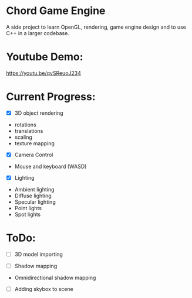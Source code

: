 # Chord Game Engine

A side project to learn OpenGL, rendering, game engine design and to use C++ in a larger codebase.

# Youtube Demo:

https://youtu.be/qvSReuoJ234

# Current Progress:

- [x] 3D object rendering
- rotations
- translations
- scaling
- texture mapping

- [x] Camera Control
- Mouse and keyboard (WASD)

- [x] Lighting
- Ambient lighting
- Diffuse lighting
- Specular lighting
- Point lights
- Spot lights

# ToDo:
- [ ] 3D model importing

- [ ] Shadow mapping
- Omnidirectional shadow mapping

- [ ] Adding skybox to scene
